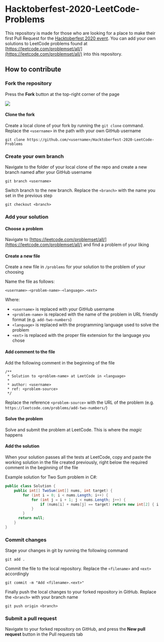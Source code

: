 # Hacktoberfest-2020-LeetCode-Problems

This repository is made for those who are looking for a place to make their first Pull Request for the [Hacktoberfest 2020 event](https://hacktoberfest.digitalocean.com/). You can add your own solutions to LeetCode problems found at [https://leetcode.com/problemset/all/](https://leetcode.com/problemset/all/) into this repository.

## How to contribute

### Fork the repository

Press the **Fork** button at the top-right corner of the page

![](https://docs.github.com/assets/images/help/repository/fork_button.jpg)

#### Clone the fork

Create a local clone of your fork by running the `git clone` command. Replace the `<username>` in the path with your own GitHub username

```
git clone https://github.com/<username>/Hacktoberfest-2020-LeetCode-Problems
```

### Create your own branch

Navigate to the folder of your local clone of the repo and create a new branch named after your GitHub username

```
git branch <username>
```

Switch branch to the new branch. Replace the `<branch>` with the name you set in the previous step

```
git checkout <branch>
```

### Add your solution

#### Choose a problem

Navigate to [https://leetcode.com/problemset/all/](https://leetcode.com/problemset/all/) and find a problem of your liking

#### Create a new file

Create a new file in `/problems` for your solution to the problem of your choosing

Name the file as follows:

`<username>-<problem-name>-<language>.<ext>`

Where:
- `<username>` is replaced with your GitHub username
- `<problem-name>` is replaced with the name of the problem in URL friendly format (e.g. `add-two-numbers`)
- `<language>` is replaced with the programming language used to solve the problem
- `<ext>` is replaced with the proper file extension for the language you chose

#### Add comment to the file

Add the following comment in the beginning of the file

```
/**
 * Solution to <problem-name> at LeetCode in <language>
 *
 * author: <username>
 * ref: <problem-source>
 */
```

Replace the reference `<problem-source>` with the URL of the problem (e.g. `https://leetcode.com/problems/add-two-numbers/`)

#### Solve the problem

Solve and submit the problem at LeetCode. This is where the *magic* happens

#### Add the solution

When your solution passes all the tests at LeetCode, copy and paste the working solution in the file created previously, right below the required comment in the beginning of the file

Example solution for Two Sum problem in C#:
```csharp
public class Solution {
    public int[] TwoSum(int[] nums, int target) {
        for (int i = 0; i < nums.Length; i++) {
            for (int j = i + 1; j < nums.Length; j++) {
                if (nums[i] + nums[j] == target) return new int[2] { i, j };
            } 
        } 
      return null;
    }
}
```

### Commit changes

Stage your changes in git by running the following command

```
git add .
```

Commit the file to the local repository. Replace the `<filename>` and `<ext>` accordingly

```
git commit -m "Add <filename>.<ext>"
```

Finally push the local changes to your forked repository in GitHub. Replace the `<branch>` with your branch name

```
git push origin <branch>
```

### Submit a pull request

Navigate to your forked repository on GitHub, and press the **New pull request** button in the Pull requests tab
